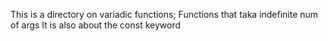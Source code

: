 This is a directory on variadic functions; Functions that taka indefinite num of args
It is also about the const keyword

